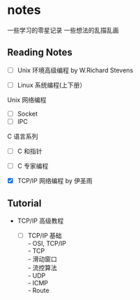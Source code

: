 # notes

一些学习的零星记录
一些想法的乱描乱画


## Reading Notes

- [ ] Unix 环境高级编程 by W.Richard Stevens
      
- [ ] Linux 系统编程(上下册）

Unix 网络编程
  - [ ] Socket
  - [ ] IPC

C 语言系列
- [ ] C 和指针  
- [ ] C 专家编程
 
- [x] TCP/IP 网络编程 by 伊圣雨


## Tutorial

- TCP/IP 高级教程
  - [ ] TCP/IP 基础  
        - OSI, TCP/IP  
        - TCP  
          - 滑动窗口  
          - 流控算法  
        - UDP  
        - ICMP  
        - Route  
   

